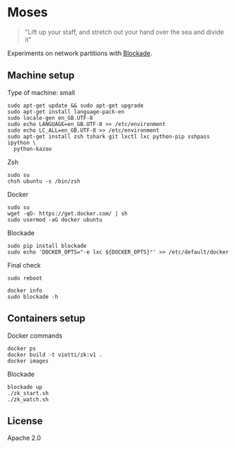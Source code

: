 # Moses

> "Lift up your staff, and stretch out your hand over the sea and divide it"

Experiments on network partitions with [Blockade](https://github.com/dcm-oss/blockade).


## Machine setup

Type of machine: small

    sudo apt-get update && sudo apt-get upgrade
    sudo apt-get install language-pack-en
    sudo locale-gen en_GB.UTF-8
    sudo echo LANGUAGE=en_GB.UTF-8 >> /etc/environment
    sudo echo LC_ALL=en_GB.UTF-8 >> /etc/environment
    sudo apt-get install zsh tshark git lxctl lxc python-pip sshpass ipython \
      python-kazoo


Zsh

    sudo su
    chsh ubuntu -s /bin/zsh


Docker

    sudo su
    wget -qO- https://get.docker.com/ | sh
    sudo usermod -aG docker ubuntu

Blockade

    sudo pip install blockade
    sudo echo 'DOCKER_OPTS="-e lxc ${DOCKER_OPTS}"' >> /etc/default/docker
    
    
Final check
    
    sudo reboot
    
    docker info
    sudo blockade -h
    

## Containers setup

Docker commands

    docker ps
    docker build -t viotti/zk:v1 .
    docker images
    
Blockade

    blockade up
    ./zk_start.sh
    ./zk_watch.sh
    

## License

Apache 2.0
